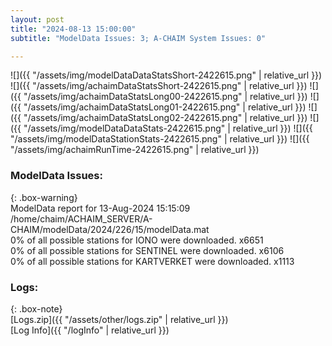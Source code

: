 ```yaml
---
layout: post
title: "2024-08-13 15:00:00"
subtitle: "ModelData Issues: 3; A-CHAIM System Issues: 0"

---
```


![]({{ "/assets/img/modelDataDataStatsShort-2422615.png" | relative_url }})
![]({{ "/assets/img/achaimDataStatsShort-2422615.png" | relative_url }})
![]({{ "/assets/img/achaimDataStatsLong00-2422615.png" | relative_url }})
![]({{ "/assets/img/achaimDataStatsLong01-2422615.png" | relative_url }})
![]({{ "/assets/img/achaimDataStatsLong02-2422615.png" | relative_url }})
![]({{ "/assets/img/modelDataDataStats-2422615.png" | relative_url }})
![]({{ "/assets/img/modelDataStationStats-2422615.png" | relative_url }})
![]({{ "/assets/img/achaimRunTime-2422615.png" | relative_url }})


### ModelData Issues:  
  
{: .box-warning}  
 ModelData report for 13-Aug-2024 15:15:09   
 /home/chaim/ACHAIM_SERVER/A-CHAIM/modelData/2024/226/15/modelData.mat   
 0% of all possible stations for IONO were downloaded. x6651   
 0% of all possible stations for SENTINEL were downloaded. x6106   
 0% of all possible stations for KARTVERKET were downloaded. x1113   
  


### Logs:  
  
{: .box-note}  
[Logs.zip]({{ "/assets/other/logs.zip" | relative_url }})  
[Log Info]({{ "/logInfo" | relative_url }})  
